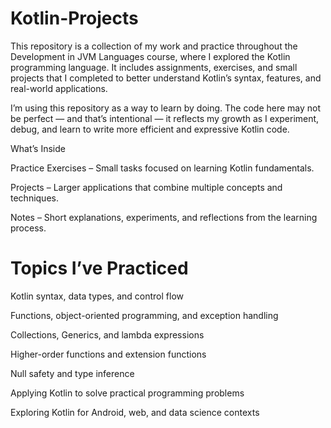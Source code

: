 # Kotlin-Projects

This repository is a collection of my work and practice throughout the Development in JVM Languages course, where I explored the Kotlin programming language. It includes assignments, exercises, and small projects that I completed to better understand Kotlin’s syntax, features, and real-world applications.

I’m using this repository as a way to learn by doing. The code here may not be perfect — and that’s intentional — it reflects my growth as I experiment, debug, and learn to write more efficient and expressive Kotlin code.

What’s Inside

Practice Exercises – Small tasks focused on learning Kotlin fundamentals.

Projects – Larger applications that combine multiple concepts and techniques.

Notes – Short explanations, experiments, and reflections from the learning process.

# Topics I’ve Practiced

Kotlin syntax, data types, and control flow

Functions, object-oriented programming, and exception handling

Collections, Generics, and lambda expressions

Higher-order functions and extension functions

Null safety and type inference

Applying Kotlin to solve practical programming problems

Exploring Kotlin for Android, web, and data science contexts
